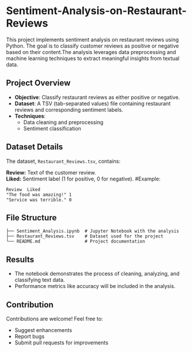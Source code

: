 # Sentiment-Analysis-on-Restaurant-Reviews
This project implements sentiment analysis on restaurant reviews using Python. The goal is to classify customer reviews as positive or negative based on their content.The analysis leverages data preprocessing and machine learning techniques to extract meaningful insights from textual data.
## Project Overview
- **Objective**: Classify restaurant reviews as either positive or negative.
- **Dataset**: A TSV (tab-separated values) file containing restaurant reviews and corresponding sentiment labels.
- **Techniques**:
  - Data cleaning and preprocessing
  - Sentiment classification
## Dataset Details
The dataset, `Restaurant_Reviews.tsv`, contains:

**Review:** Text of the customer review.  
**Liked:** Sentiment label (1 for positive, 0 for negative).
#Example:
```
Review	Liked
"The food was amazing!"	1
"Service was terrible."	0
```
## File Structure

```
├── Sentiment_Analysis.ipynb  # Jupyter Notebook with the analysis
├── Restaurant_Reviews.tsv    # Dataset used for the project
└── README.md                 # Project documentation
```
## Results
- The notebook demonstrates the process of cleaning, analyzing, and classifying text data.
- Performance metrics like accuracy will be included in the analysis.
## Contribution
Contributions are welcome! Feel free to:
- Suggest enhancements
- Report bugs
- Submit pull requests for improvements


